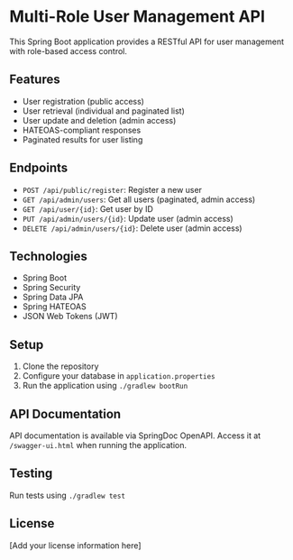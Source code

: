 # Multi-Role User Management API

This Spring Boot application provides a RESTful API for user management with role-based access control.

## Features

- User registration (public access)
- User retrieval (individual and paginated list)
- User update and deletion (admin access)
- HATEOAS-compliant responses
- Paginated results for user listing

## Endpoints

- `POST /api/public/register`: Register a new user
- `GET /api/admin/users`: Get all users (paginated, admin access)
- `GET /api/user/{id}`: Get user by ID
- `PUT /api/admin/users/{id}`: Update user (admin access)
- `DELETE /api/admin/users/{id}`: Delete user (admin access)

## Technologies

- Spring Boot
- Spring Security
- Spring Data JPA
- Spring HATEOAS
- JSON Web Tokens (JWT)

## Setup

1. Clone the repository
2. Configure your database in `application.properties`
3. Run the application using `./gradlew bootRun`

## API Documentation

API documentation is available via SpringDoc OpenAPI. Access it at `/swagger-ui.html` when running the application.

## Testing

Run tests using `./gradlew test`

## License

[Add your license information here]